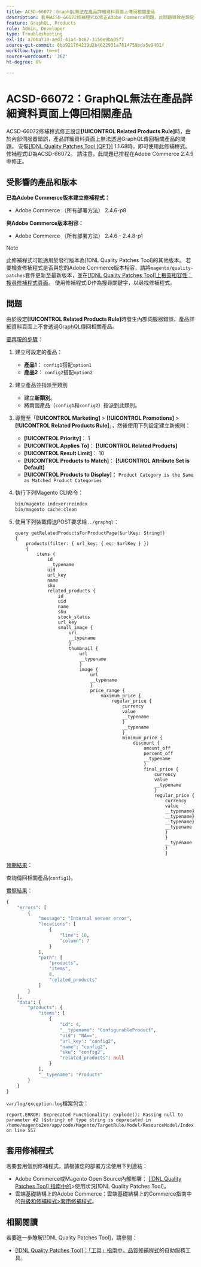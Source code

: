 ```yaml
---
title: ACSD-66072：GraphQL無法在產品詳細資料頁面上傳回相關產品
description: 套用ACSD-66072修補程式以修正Adobe Commerce問題，此問題導致在設定相關產品規則時，由於內部伺服器錯誤，產品詳細資料頁面上無法透過GraphQL傳回相關產品。
feature: GraphQL, Products
role: Admin, Developer
type: Troubleshooting
exl-id: a706a710-aed3-41a4-bc87-3150e9ba95f7
source-git-commit: 8bb921704239d2b4622931a7814759bda5e9401f
workflow-type: tm+mt
source-wordcount: '362'
ht-degree: 0%

---
```


# ACSD-66072：GraphQL無法在產品詳細資料頁面上傳回相關產品

ACSD-66072修補程式修正設定&#x200B;**[!UICONTROL Related Products Rule]**&#x200B;時，由於內部伺服器錯誤，產品詳細資料頁面上無法透過GraphQL傳回相關產品的問題。 安裝[[!DNL Quality Patches Tool (QPT)]](/help/tools/quality-patches-tool/quality-patches-tool-to-self-serve-quality-patches.md) 1.1.68時，即可使用此修補程式。 修補程式ID為ACSD-66072。 請注意，此問題已排程在Adobe Commerce 2.4.9中修正。

## 受影響的產品和版本

**已為Adobe Commerce版本建立修補程式：**

* Adobe Commerce （所有部署方法） 2.4.6-p8

**與Adobe Commerce版本相容：**

* Adobe Commerce （所有部署方法） 2.4.6 - 2.4.8-p1

>[!NOTE]
>
>此修補程式可能適用於發行版本為[!DNL Quality Patches Tool]的其他版本。 若要檢查修補程式是否與您的Adobe Commerce版本相容，請將`magento/quality-patches`套件更新至最新版本，並在[[!DNL Quality Patches Tool]上檢查相容性：搜尋修補程式頁面](https://experienceleague.adobe.com/tools/commerce-quality-patches/index.html)。 使用修補程式ID作為搜尋關鍵字，以尋找修補程式。

## 問題

由於設定&#x200B;**[!UICONTROL Related Products Rule]**&#x200B;時發生內部伺服器錯誤，產品詳細資料頁面上不會透過GraphQL傳回相關產品。

<u>要再現的步驟</u>：

1. 建立可設定的產品：
   * **產品1**： `config1`搭配`option1`
   * **產品2**： `config2`搭配`option2`

1. 建立產品並指派至類別
   * 建立&#x200B;**新類別**。
   * 將兩個產品（`config1`和`config2`）指派到此類別。

1. 導覽至「**[!UICONTROL Marketing]** > **[!UICONTROL Promotions]** > **[!UICONTROL Related Products Rule]**」，然後使用下列設定建立新規則：

   * **[!UICONTROL Priority]**： 1
   * **[!UICONTROL Applies To]**： **[!UICONTROL Related Products]**
   * **[!UICONTROL Result Limit]**： 10
   * **[!UICONTROL Products to Match]**： **[!UICONTROL Attribute Set is Default]**
   * **[!UICONTROL Products to Display]**： `Product Category is the Same as Matched Product Categories`

1. 執行下列Magento CLI命令：

   ```bash
   bin/magento indexer:reindex
   bin/magento cache:clean
   ```

1. 使用下列裝載傳送POST要求給`../graphql`：

   ```
   query getRelatedProductsForProductPage($urlKey: String!) 
   {
       products(filter: { url_key: { eq: $urlKey } }) 
       {
           items {
               id
               __typename
               uid
               url_key
               name
               sku
               related_products {
                   id
                   uid
                   name
                   sku
                   stock_status
                   url_key
                   small_image {
                       url
                       __typename
                       }
                       thumbnail {
                           url
                           __typename
                           }
                           image {
                               url
                               __typename
                               }
                               price_range {
                                   maximum_price {
                                       regular_price {
                                           currency
                                           value
                                           __typename
                                           }
                                           __typename
                                           }
                                           minimum_price {
                                               discount {
                                                   amount_off
                                                   percent_off
                                                   __typename
                                                   }
                                                   final_price {
                                                       currency
                                                       value
                                                       __typename
                                                       }
                                                       regular_price {
                                                           currency
                                                           value
                                                           __typename}
                                                           __typename}
                                                           __typename}
                                                           __typename
                                                           }
                                                           }
                                                           __typename
                                                           }
                                                           }
   ```

<u>預期結果</u>：

查詢傳回相關產品(`config1`)。

<u>實際結果</u>：

```graphql
{
    "errors": [
        {
            "message": "Internal server error",
            "locations": [
                {
                    "line": 10,
                    "column": 7
                }
            ],
            "path": [
                "products",
                "items",
                0,
                "related_products"
            ]
        }
    ],
    "data": {
        "products": {
            "items": [
                {
                    "id": 4,
                    "__typename": "ConfigurableProduct",
                    "uid": "NA==",
                    "url_key": "config2",
                    "name": "config2",
                    "sku": "config2",
                    "related_products": null
                }
            ],
            "__typename": "Products"
        }
    }
}
```

`var/log/exception.log`檔案包含：

```
report.ERROR: Deprecated Functionality: explode(): Passing null to parameter #2 ($string) of type string is deprecated in /home/magento2ee/app/code/Magento/TargetRule/Model/ResourceModel/Index.php on line 557
```

## 套用修補程式

若要套用個別修補程式，請根據您的部署方法使用下列連結：

* Adobe Commerce或Magento Open Source內部部署： [[!DNL Quality Patches Tool] 指南中的](/help/tools/quality-patches-tool/usage.md)>使用狀況[!DNL Quality Patches Tool]。
* 雲端基礎結構上的Adobe Commerce：雲端基礎結構上的Commerce指南中的[升級和修補程式>套用修補程式](https://experienceleague.adobe.com/docs/commerce-cloud-service/user-guide/develop/upgrade/apply-patches.html)。

## 相關閱讀

若要進一步瞭解[!DNL Quality Patches Tool]，請參閱：

* [[!DNL Quality Patches Tool]：「工具」指南中，品質修補程式](/help/tools/quality-patches-tool/quality-patches-tool-to-self-serve-quality-patches.md)的自助服務工具。
